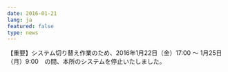 ```yaml
---
date: 2016-01-21
lang: ja
featured: false
type: news
---
```

【重要】システム切り替え作業のため、2016年1月22日（金）17:00 ～ 1月25日（月）9:00　の間、本所のシステムを停止いたしました。
